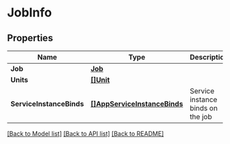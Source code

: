 # JobInfo

## Properties
Name | Type | Description | Notes
------------ | ------------- | ------------- | -------------
**Job** | [**Job**](Job.md) |  | [optional] 
**Units** | [**[]Unit**](Unit.md) |  | [optional] 
**ServiceInstanceBinds** | [**[]AppServiceInstanceBinds**](App_serviceInstanceBinds.md) | Service instance binds on the job | [optional] 

[[Back to Model list]](../README.md#documentation-for-models) [[Back to API list]](../README.md#documentation-for-api-endpoints) [[Back to README]](../README.md)


